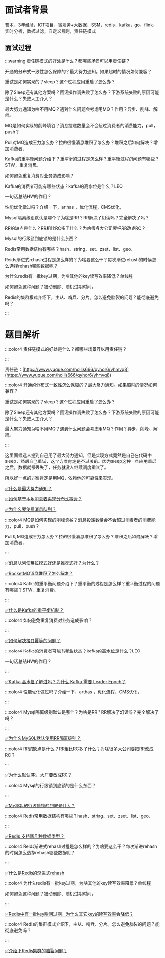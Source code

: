 # 面试者背景


普本，3年经验，IOT项目，微服务+大数据，SSM，redis，kafka，go，flink，实时分析，数据过滤，自定义规则，责任链模式



## 面试过程


:::warning
责任链模式的好处是什么？都哪些场景可以用责任链？

开通的分布式一致性怎么保障的？最大努力通知。如果超时的情况如何兼容？

重试是如何实现的？sleep？这个过程应用重启了怎么办？

除了Sleep还有其他方案吗？回滚操作调失败了怎么办？下游系统失败的原因可能是什么？失败人工介入？

最大努力通知为啥不用MQ？遇到什么问题会考虑用MQ？作用？异步、削峰、解耦。

MQ是如何实现的削峰填谷？消息投递数量会不会超过消费者的消费能力，pull，push？

Pull对MQ造成压力怎么办？拉的很慢消息堆积了怎么办？堆积之后如何解决？增加消费者、

Kafka的重平衡问题介绍下？重平衡的过程是怎么样？重平衡过程的问题有哪些？STW，重复消费。

如何避免重复消费对业务造成影响？

Kafka的消费者可能有哪些状态？kafka的高水位是什么？LEO

一句话总结HW的作用？

性能优化做过吗？介绍一下，arthas ，优化流程，CMS优化，

Mysql隔离级别默认是哪个？为啥是RR？RR解决了幻读吗？完全解决了吗？

RR的缺点是什么？RR相比RC多了什么？为啥很多大公司要把RR改成RC？

Mysql的行级锁到底锁的是什么东西？

Redis常用数据结构有哪些？hash、string、set、zset、list、geo、

Reids渐进式rehash过程是怎么样的？为啥要这么干？每次渐进rehash的时候怎么选择rehash哪些数据呢？

为什么redis有一批key过期，为啥其他的key读写效率降低？单线程

如何避免这种问题？被动删除、随机过期时间，

Redis的集群模式介绍下，主从、哨兵、分片。怎么避免脑裂的问题？能彻底避免吗？

:::

# 题目解析


:::color4
责任链模式的好处是什么？都哪些场景可以用责任链？

:::



责任链：[https://www.yuque.com/hollis666/qyhor6/yhmvq8](https://www.yuque.com/hollis666/qyhor6/yhmvq8)



:::color4
开通的分布式一致性怎么保障的？最大努力通知。如果超时的情况如何兼容？

重试是如何实现的？sleep？这个过程应用重启了怎么办？

除了Sleep还有其他方案吗？回滚操作调失败了怎么办？下游系统失败的原因可能是什么？失败人工介入？

最大努力通知为啥不用MQ？遇到什么问题会考虑用MQ？作用？异步、削峰、解耦。

:::



这里面候选人提到自己用了最大努力通知，但是实现方式竟然是自己在代码中sleep，然后自己重试，这个方案肯定是不过关的。因为sleep这种一旦应用重启之后，数据就都丢失了，任务就没人继续调度重试了。



所以好一点的方案肯定是用MQ，依赖他的可靠性来实现。



[✅什么是最大努力通知？](https://www.yuque.com/hollis666/qyhor6/akhq6shbaqc61s5n)



[✅如何基于本地消息表实现分布式事务？](https://www.yuque.com/hollis666/qyhor6/xm675quxo1bc5qm8)



[✅为什么要使用消息队列？](https://www.yuque.com/hollis666/qyhor6/czmbha1fgu6yzz0m)



:::color4
MQ是如何实现的削峰填谷？消息投递数量会不会超过消费者的消费能力，pull，push？

Pull对MQ造成压力怎么办？拉的很慢消息堆积了怎么办？堆积之后如何解决？增加消费者、

:::



[✅消息队列使用拉模式好还是推模式好？为什么？](https://www.yuque.com/hollis666/qyhor6/mq3pwg8ge56hfvhx)



[✅RocketMQ消息堆积了怎么解决？](https://www.yuque.com/hollis666/qyhor6/ewfswph69g1n2u8c)





:::color4
Kafka的重平衡问题介绍下？重平衡的过程是怎么样？重平衡过程的问题有哪些？STW，重复消费。



:::



[✅什么是Kafka的重平衡机制？](https://www.yuque.com/hollis666/qyhor6/rqzepcxvq2a1w2e9)



:::color4
如何避免重复消费对业务造成影响？



:::



[✅如何解决接口幂等的问题？](https://www.yuque.com/hollis666/qyhor6/gz2qwl)



:::color4
Kafka的消费者可能有哪些状态？kafka的高水位是什么？LEO

一句话总结HW的作用？

:::



[✅Kafka 高水位了解过吗？为什么 Kafka 需要 Leader Epoch？](https://www.yuque.com/hollis666/qyhor6/uw9757)



:::color4
性能优化做过吗？介绍一下，arthas ，优化流程，CMS优化，



:::





:::color4
Mysql隔离级别默认是哪个？为啥是RR？RR解决了幻读吗？完全解决了吗？



:::



[✅为什么MySQL默认使用RR隔离级别？](https://www.yuque.com/hollis666/qyhor6/fx5luearutigdcep)



:::color4
RR的缺点是什么？RR相比RC多了什么？为啥很多大公司要把RR改成RC？

:::



[✅为什么默认RR，大厂要改成RC？](https://www.yuque.com/hollis666/qyhor6/moe9ws)





:::color4
Mysql的行级锁到底锁的是什么东西？

:::



[✅MySQL的行级锁锁的到底是什么？](https://www.yuque.com/hollis666/qyhor6/kfygzw)



:::color4
Redis常用数据结构有哪些？hash、string、set、zset、list、geo、

:::



[✅Redis 支持哪几种数据类型？](https://www.yuque.com/hollis666/qyhor6/hlg4u2)



:::color4
Reids渐进式rehash过程是怎么样的？为啥要这么干？每次渐进rehash的时候怎么选择rehash哪些数据呢？

:::



[✅什么是Redis的渐进式rehash](https://www.yuque.com/hollis666/qyhor6/pc4fzp9c2vew5whf)



:::color4
为什么redis有一批key过期，为啥其他的key读写效率降低？单线程

如何避免这种问题？被动删除、随机过期时间，

:::



[✅Redis中有一批key瞬间过期，为什么其它key的读写效率会降低？](https://www.yuque.com/hollis666/qyhor6/ry7g0lxzynxmneq7)





:::color4
Redis的集群模式介绍下，主从、哨兵、分片。怎么避免脑裂的问题？能彻底避免吗？

:::



[✅介绍下Redis集群的脑裂问题？](https://www.yuque.com/hollis666/qyhor6/zt94705fhgxs5aa0)

